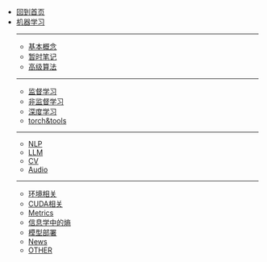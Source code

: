 - [回到首页](/)
- [机器学习](ML/)
  - ---
  - [基本概念](ML/基本概念)
  - [暂时笔记](ML/tmp_note/)
  - [高级算法](ML/高级/)
  - ---
  - [监督学习](ML/监督学习/)
  - [非监督学习](ML/非监督学习/)
  - [深度学习](ML/深度学习/)
  - [torch&tools](ML/torch/)
  - ---
  - [NLP](ML/NLP/)
  - [LLM](ML/llm)
  - [CV](ML/CV/)
  - [Audio](ML/Audio/)
  - ---
  - [环境相关](ML/env)
  - [CUDA相关](ML/cuda)
  - [Metrics](ML/metric)
  - [信息学中的熵](ML/信息学中的熵)
  - [模型部署](ML/deploy)
  - [News](ML/News)
  - [OTHER](ML/other)